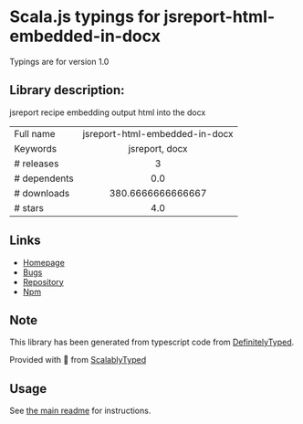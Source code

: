 
# Scala.js typings for jsreport-html-embedded-in-docx

Typings are for version 1.0

## Library description:
jsreport recipe embedding output html into the docx

|                    |                 |
| ------------------ | :-------------: |
| Full name          | jsreport-html-embedded-in-docx |
| Keywords           | jsreport, docx |
| # releases         | 3 |
| # dependents       | 0.0 |
| # downloads        | 380.6666666666667 |
| # stars            | 4.0 |

## Links
- [Homepage](https://github.com/jsreport/jsreport-html-embedded-in-docx)
- [Bugs](https://github.com/jsreport/jsreport-html-embedded-in-docx/issues)
- [Repository](https://github.com/jsreport/jsreport-html-embedded-in-docx)
- [Npm](https://www.npmjs.com/package/jsreport-html-embedded-in-docx)
    


## Note
This library has been generated from typescript code from [DefinitelyTyped](https://definitelytyped.org).

Provided with :purple_heart: from [ScalablyTyped](https://github.com/oyvindberg/ScalablyTyped)

## Usage
See [the main readme](../../readme.md) for instructions.


